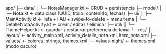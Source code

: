 app/
 ├─ data/
 │   └─ NotasManager.kt    ← CRUD + persistencia
 ├─ model/
 │   └─ Nota.kt            ← data class (UUID, título, contenido, fechas)
 ├─ ui/
 │   ├─ MainActivity.kt    ← lista + FAB + swipe-to-delete + menú tema
 │   └─ DetalleNotaActivity.kt ← crear / editar / eliminar
 ├─ util/
 │   └─ ThemeHelper.kt     ← guardar / restaurar preferencia de tema
 └─ res/
     ├─ layout/            ← activity_main.xml, activity_detalle_nota.xml, item_nota.xml
     ├─ values/            ← colores, strings, themes.xml
     └─ values-night/      ← themes.xml (modo oscuro)
